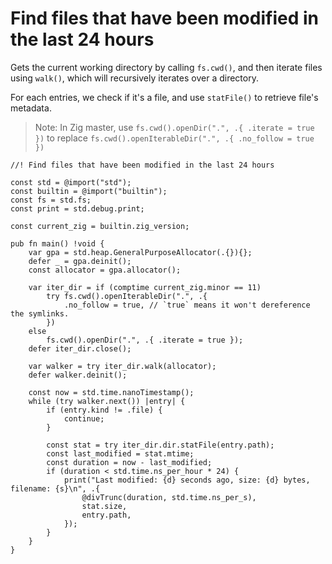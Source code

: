 # Find files that have been modified in the last 24 hours

Gets the current working directory by calling `fs.cwd()`, and then iterate files using `walk()`, which will recursively iterates over a directory.

For each entries, we check if it's a file, and use `statFile()` to retrieve file's metadata.


> Note: In Zig master,  use `fs.cwd().openDir(".", .{ .iterate = true })` to replace `fs.cwd().openIterableDir(".", .{ .no_follow = true })`

```zig
//! Find files that have been modified in the last 24 hours

const std = @import("std");
const builtin = @import("builtin");
const fs = std.fs;
const print = std.debug.print;

const current_zig = builtin.zig_version;

pub fn main() !void {
    var gpa = std.heap.GeneralPurposeAllocator(.{}){};
    defer _ = gpa.deinit();
    const allocator = gpa.allocator();

    var iter_dir = if (comptime current_zig.minor == 11)
        try fs.cwd().openIterableDir(".", .{
            .no_follow = true, // `true` means it won't dereference the symlinks.
        })
    else
        fs.cwd().openDir(".", .{ .iterate = true });
    defer iter_dir.close();

    var walker = try iter_dir.walk(allocator);
    defer walker.deinit();

    const now = std.time.nanoTimestamp();
    while (try walker.next()) |entry| {
        if (entry.kind != .file) {
            continue;
        }

        const stat = try iter_dir.dir.statFile(entry.path);
        const last_modified = stat.mtime;
        const duration = now - last_modified;
        if (duration < std.time.ns_per_hour * 24) {
            print("Last modified: {d} seconds ago, size: {d} bytes, filename: {s}\n", .{
                @divTrunc(duration, std.time.ns_per_s),
                stat.size,
                entry.path,
            });
        }
    }
}

```
